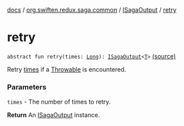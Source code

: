 [docs](../../index.md) / [org.swiften.redux.saga.common](../index.md) / [ISagaOutput](index.md) / [retry](./retry.md)

# retry

`abstract fun retry(times: `[`Long`](https://kotlinlang.org/api/latest/jvm/stdlib/kotlin/-long/index.html)`): `[`ISagaOutput`](index.md)`<`[`T`](index.md#T)`>` [(source)](https://github.com/protoman92/KotlinRedux/tree/master/common/common-saga/src/main/kotlin/org/swiften/redux/saga/common/CommonSaga.kt#L181)

Retry [times](retry.md#org.swiften.redux.saga.common.ISagaOutput$retry(kotlin.Long)/times) if a [Throwable](https://kotlinlang.org/api/latest/jvm/stdlib/kotlin/-throwable/index.html) is encountered.

### Parameters

`times` - The number of times to retry.

**Return**
An [ISagaOutput](index.md) instance.

